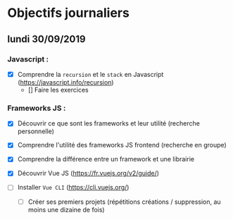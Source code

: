# Objectifs journaliers

## lundi 30/09/2019

### Javascript :

  * [x] Comprendre la `recursion` et le `stack` en Javascript (https://javascript.info/recursion)
    * [] Faire les exercices
  


### Frameworks JS : 

  * [x] Découvrir ce que sont les frameworks et leur utilité (recherche personnelle)

  * [x] Comprendre l'utilité des frameworks JS frontend (recherche en groupe)

  * [x] Comprendre la différence entre un framework et une librairie

  * [x] Découvrir Vue JS (https://fr.vuejs.org/v2/guide/)

  * [ ] Installer `Vue CLI` (https://cli.vuejs.org/)
    * [ ] Créer ses premiers projets (répétitions créations / suppression, au moins une dizaine de fois)
